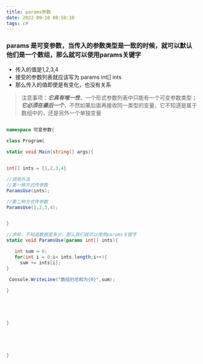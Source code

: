```yaml
---
title: params参数
date: 2022-09-10 08:58:10
tags: c#
---
```


### params 是可变参数，当传入的参数类型是一致的时候，就可以默认他们是一个数组，那么就可以使用params关键字

- 传入的值是1,2,3,4
- 接受的参数列表就应该写为 params int[] ints
- 那么传入的值即使是有变化，也没有关系

> 注意事项：***它具有唯一性***，一个形式参数列表中只能有一个可变参数类型；***它必须在最后一个***，不然如果后面再接收同一类型的变量，它不知道是属于数组中的，还是另外一个单独变量

```csharp

namespace 可变参数{
  
class Program{

static void Main(string[] args){


int[] ints = {1,2,3,4}

//调用方法
//第一种方式传参数
ParamsUse(ints);

//第二种方式传参数
ParamsUse(1,2,3,4);


}

//求和，不知道数据是多少，那么我们就可以使用params关键字
static void ParamsUse(params int[] ints){

   int sum = 0;
   for(int i = 0;i< ints.length;i++){
     sum += ints[i];
}
  
 Console.WriteLine("数组的总和为{0}",sum);

}





}





}
```
